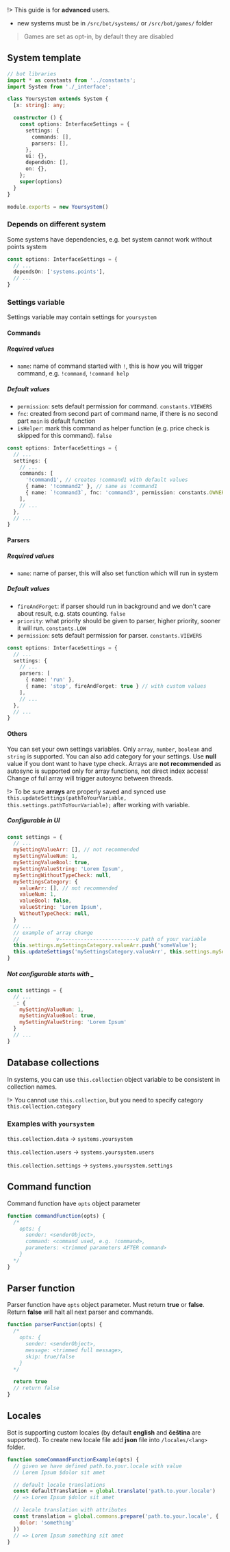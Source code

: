 !> This guide is for **advanced** users.

* new systems must be in `/src/bot/systems/` or `/src/bot/games/` folder

> Games are set as opt-in, by default they are disabled

## System template

``` typescript
// bot libraries
import * as constants from '../constants';
import System from './_interface';

class Yoursystem extends System {
  [x: string]: any;

  constructor () {
    const options: InterfaceSettings = {
      settings: {
        commands: [],
        parsers: [],
      },
      ui: {},
      dependsOn: [],
      on: {},
    };
    super(options)
  }
}

module.exports = new Yoursystem()
```

### Depends on different system
Some systems have dependencies, e.g. bet system cannot work without points system

``` typescript
const options: InterfaceSettings = {
  // ...
  dependsOn: ['systems.points'],
  // ...
}
```

### Settings variable
Settings variable may contain settings for `yoursystem`

#### Commands
##### Required values
- `name`: name of command started with `!`, this is how you will trigger command, e.g. `!command`, `!command help`

##### Default values
- `permission`: sets default permission for command. `constants.VIEWERS`
- `fnc`: created from second part of command name, if there is no second part `main` is default function
- `isHelper`: mark this command as helper function (e.g. price check is skipped for this command). `false`

``` typescript
const options: InterfaceSettings = {
  // ...
  settings: {
    // ...
    commands: [
      '!command1', // creates !command1 with default values
      { name: '!command2' }, // same as !command1
      { name: `!command3`, fnc: 'command3', permission: constants.OWNER_ONLY } // with custom values
    ],
    // ...
  },
  // ...
}
```

#### Parsers
##### Required values
- `name`: name of parser, this will also set function which will run in system

##### Default values
- `fireAndForget`: if parser should run in background and we don't care about result, e.g. stats counting. `false`
- `priority`: what priority should be given to parser, higher priority, sooner it will run. `constants.LOW`
- `permission`: sets default permission for parser. `constants.VIEWERS`

``` typescript
const options: InterfaceSettings = {
  // ...
  settings: {
    // ...
    parsers: [
      { name: 'run' },
      { name: 'stop', fireAndForget: true } // with custom values
    ],
    // ...
  },
  // ...
}
```

#### Others

You can set your own settings variables. Only `array`, `number`, `boolean` and `string`
is supported. You can also add category for your settings. Use **null** value
if you dont want to have type check.
Arrays are **not recommended** as autosync is supported only for array functions,
not direct index access! Change of full array will trigger autosync between threads.

!> To be sure **arrays** are properly saved and synced use
   `this.updateSettings(pathToYourVariable, this.settings.pathToYourVariable);`
   after working with variable.

##### Configurable in UI

``` javascript
const settings = {
  // ...
  mySettingValueArr: [], // not recommended
  mySettingValueNum: 1,
  mySettingValueBool: true,
  mySettingValueString: 'Lorem Ipsum',
  mySettingWithoutTypeCheck: null,
  mySettingsCategory: {
    valueArr: [], // not recommended
    valueNum: 1,
    valueBool: false,
    valueString: 'Lorem Ipsum',
    WithoutTypeCheck: null,
  }
  // ...
  // example of array change
  //            v-------------------------v path of your variable
  this.settings.mySettingsCategory.valueArr.push('someValue');
  this.updateSettings('mySettingsCategory.valueArr', this.settings.mySettingsCategory.valueArr);
}
```

##### Not configurable starts with _

``` javascript
const settings = {
  // ...
  _: {
    mySettingValueNum: 1,
    mySettingValueBool: true,
    mySettingValueString: 'Lorem Ipsum'
  }
  // ...
}
```

## Database collections

In systems, you can use `this.collection` object variable to be consistent
in collection names.

!> You cannot use `this.collection`, but you need to specify category `this.collection.category`

### Examples with `yoursystem`

`this.collection.data` -> `systems.yoursystem`

`this.collection.users` -> `systems.yoursystem.users`

`this.collection.settings` -> `systems.yoursystem.settings`

## Command function

Command function have `opts` object parameter

``` javascript
function commandFunction(opts) {
  /*
    opts: {
      sender: <senderObject>,
      command: <command used, e.g. !command>,
      parameters: <trimmed parameters AFTER command>
    }
  */
}
```

## Parser function

Parser function have `opts` object parameter. Must return **true** or **false**.
Return **false** will halt all next parser and commands.

``` javascript
function parserFunction(opts) {
  /*
    opts: {
      sender: <senderObject>,
      message: <trimmed full message>,
      skip: true/false
    }
  */

  return true
  // return false
}
```

## Locales

Bot is supporting custom locales (by default **english** and **čeština** are supported).
To create new locale file add **json** file into `/locales/<lang>` folder.

``` javascript
function someCommandFunctionExample(opts) {
  // given we have defined path.to.your.locale with value
  // Lorem Ipsum $dolor sit amet

  // default locale translations
  const defaultTranslation = global.translate('path.to.your.locale')
  // => Lorem Ipsum $dolor sit amet

  // locale translation with attributes
  const translation = global.commons.prepare('path.to.your.locale', {
    dolor: 'something'
  })
  // => Lorem Ipsum something sit amet
}
```